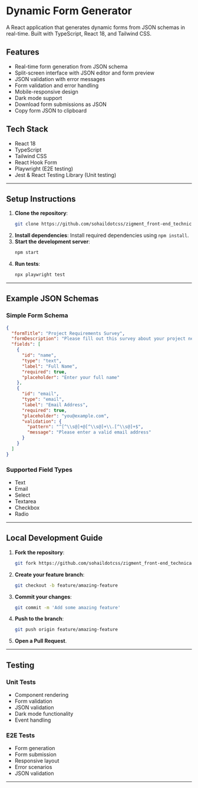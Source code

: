 # Dynamic Form Generator

A React application that generates dynamic forms from JSON schemas in real-time. Built with TypeScript, React 18, and Tailwind CSS.

## Features

- Real-time form generation from JSON schema
- Split-screen interface with JSON editor and form preview
- JSON validation with error messages
- Form validation and error handling
- Mobile-responsive design
- Dark mode support
- Download form submissions as JSON
- Copy form JSON to clipboard

## Tech Stack

- React 18
- TypeScript
- Tailwind CSS
- React Hook Form
- Playwright (E2E testing)
- Jest & React Testing Library (Unit testing)

---

## Setup Instructions

1. **Clone the repository**:
   ```bash
   git clone https://github.com/sohaildotcss/zigment_front-end_technical_test.git
   ```
2. **Install dependencies**: Install required dependencies using `npm install`.
3. **Start the development server**:
   ```bash
   npm start
   ```
4. **Run tests**:
   ```bash
   npx playwright test
   ```

---

## Example JSON Schemas

### Simple Form Schema
```json
{
  "formTitle": "Project Requirements Survey",
  "formDescription": "Please fill out this survey about your project needs",
  "fields": [
    {
      "id": "name",
      "type": "text",
      "label": "Full Name",
      "required": true,
      "placeholder": "Enter your full name"
    },
    {
      "id": "email",
      "type": "email",
      "label": "Email Address",
      "required": true,
      "placeholder": "you@example.com",
      "validation": {
        "pattern": "^[^\\s@]+@[^\\s@]+\\.[^\\s@]+$",
        "message": "Please enter a valid email address"
      }
    }
  ]
}
```

### Supported Field Types
- Text
- Email
- Select
- Textarea
- Checkbox
- Radio

---

## Local Development Guide

1. **Fork the repository**:
   ```bash
   git fork https://github.com/sohaildotcss/zigment_front-end_technical_test.git
   ```
2. **Create your feature branch**:
   ```bash
   git checkout -b feature/amazing-feature
   ```
3. **Commit your changes**:
   ```bash
   git commit -m 'Add some amazing feature'
   ```
4. **Push to the branch**:
   ```bash
   git push origin feature/amazing-feature
   ```
5. **Open a Pull Request**.

---

## Testing

### Unit Tests
- Component rendering
- Form validation
- JSON validation
- Dark mode functionality
- Event handling

### E2E Tests
- Form generation
- Form submission
- Responsive layout
- Error scenarios
- JSON validation

---

